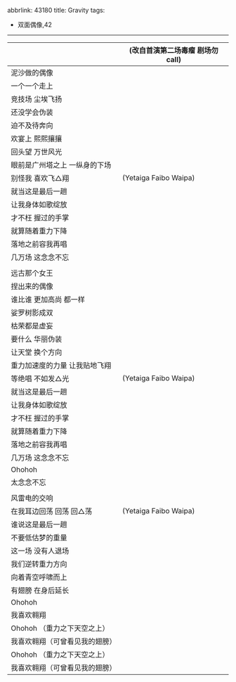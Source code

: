 abbrlink: 43180
title: Gravity
tags:
  - 双面偶像,42
---
|      |(改自首演第二场毒瘤 剧场勿call)|
|--|--|
|泥沙做的偶像|      |
|一个一个走上|      |
|竞技场 尘埃飞扬|      |
|还没学会伪装|      |
|迫不及待奔向|      |
|欢宴上 熙熙攘攘|      |
|回头望 万世风光|      |
|眼前是广州塔之上 一纵身的下场|      |
|别怪我 喜欢飞△翔|(Yetaiga Faibo Waipa)|
|就当这是最后一趟|      |
|让我身体如歌绽放|      |
|才不枉 握过的手掌|      |
|就算随着重力下降|      |
|落地之前容我再唱|      |
|几万场 这念念不忘|      |
|      |      |
|远古那个女王|      |
|捏出来的偶像|      |
|谁比谁 更加高尚 都一样|      |
|娑罗树影成双|      |
|枯荣都是虚妄|      |
|要什么 华丽伪装|      |
|让天堂 换个方向|      |
|重力加速度的力量 让我贴地飞翔|      |
|等绝唱 不如发△光|(Yetaiga Faibo Waipa)|
|就当这是最后一趟|      |
|让我身体如歌绽放|      |
|才不枉 握过的手掌|      |
|就算随着重力下降|      |
|落地之前容我再唱|      |
|几万场 这念念不忘|      |
|Ohohoh|      |
|太念念不忘|      |
|      |      |
|风雷电的交响|      |
|在我耳边回荡 回荡 回△荡|(Yetaiga Faibo Waipa)|
|谁说这是最后一趟|      |
|不要低估梦的重量|      |
|这一场 没有人退场|      |
|我们逆转重力方向|      |
|向着青空呼啸而上|      |
|有翅膀 在身后延长|      |
|Ohohoh|      |
|我喜欢翱翔|      |
|Ohohoh （重力之下天空之上）|      |
|我喜欢翱翔（可曾看见我的翅膀）|      |
|Ohohoh （重力之下天空之上）|      |
|我喜欢翱翔（可曾看见我的翅膀）|      |